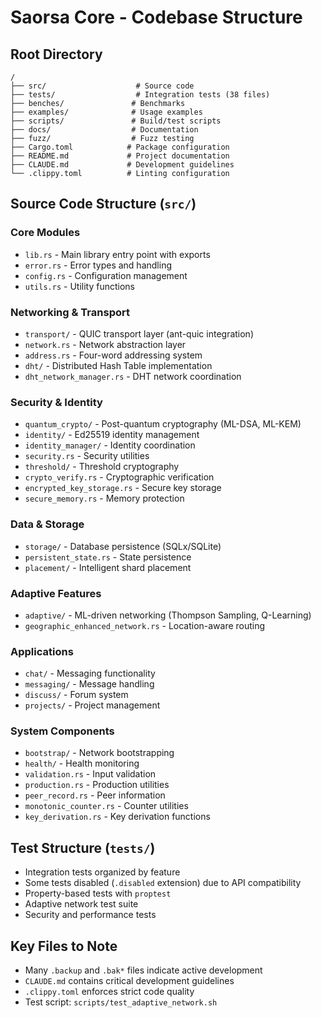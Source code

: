 # Saorsa Core - Codebase Structure

## Root Directory
```
/
├── src/                    # Source code
├── tests/                  # Integration tests (38 files)
├── benches/               # Benchmarks
├── examples/              # Usage examples
├── scripts/               # Build/test scripts
├── docs/                  # Documentation
├── fuzz/                  # Fuzz testing
├── Cargo.toml            # Package configuration
├── README.md             # Project documentation
├── CLAUDE.md             # Development guidelines
└── .clippy.toml          # Linting configuration
```

## Source Code Structure (`src/`)

### Core Modules
- `lib.rs` - Main library entry point with exports
- `error.rs` - Error types and handling
- `config.rs` - Configuration management
- `utils.rs` - Utility functions

### Networking & Transport
- `transport/` - QUIC transport layer (ant-quic integration)
- `network.rs` - Network abstraction layer
- `address.rs` - Four-word addressing system
- `dht/` - Distributed Hash Table implementation
- `dht_network_manager.rs` - DHT network coordination

### Security & Identity
- `quantum_crypto/` - Post-quantum cryptography (ML-DSA, ML-KEM)
- `identity/` - Ed25519 identity management
- `identity_manager/` - Identity coordination
- `security.rs` - Security utilities
- `threshold/` - Threshold cryptography
- `crypto_verify.rs` - Cryptographic verification
- `encrypted_key_storage.rs` - Secure key storage
- `secure_memory.rs` - Memory protection

### Data & Storage
- `storage/` - Database persistence (SQLx/SQLite)
- `persistent_state.rs` - State persistence
- `placement/` - Intelligent shard placement

### Adaptive Features
- `adaptive/` - ML-driven networking (Thompson Sampling, Q-Learning)
- `geographic_enhanced_network.rs` - Location-aware routing

### Applications
- `chat/` - Messaging functionality
- `messaging/` - Message handling
- `discuss/` - Forum system
- `projects/` - Project management

### System Components
- `bootstrap/` - Network bootstrapping
- `health/` - Health monitoring
- `validation.rs` - Input validation
- `production.rs` - Production utilities
- `peer_record.rs` - Peer information
- `monotonic_counter.rs` - Counter utilities
- `key_derivation.rs` - Key derivation functions

## Test Structure (`tests/`)
- Integration tests organized by feature
- Some tests disabled (`.disabled` extension) due to API compatibility
- Property-based tests with `proptest`
- Adaptive network test suite
- Security and performance tests

## Key Files to Note
- Many `.backup` and `.bak*` files indicate active development
- `CLAUDE.md` contains critical development guidelines
- `.clippy.toml` enforces strict code quality
- Test script: `scripts/test_adaptive_network.sh`